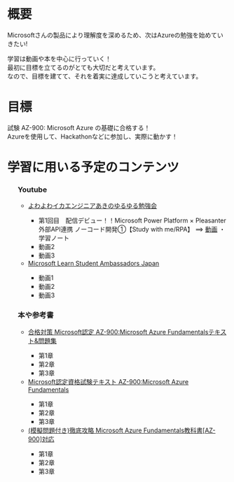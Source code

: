 <h1>概要</h1>
Microsoftさんの製品により理解度を深めるため、次はAzureの勉強を始めていきたい!<br>

学習は動画や本を中心に行っていく！<br>
最初に目標を立てるのがとても大切だと考えています。<br>
なので、目標を建てて、それを着実に達成していこうと考えています。<br>

<h1>目標</h1>
試験 AZ-900: Microsoft Azure の基礎に合格する！<br>
Azureを使用して、Hackathonなどに参加し、実際に動かす！<br>

<h1>学習に用いる予定のコンテンツ</h1>
<ul>
    <h3>Youtube</h3>
    <ul>
        <li><a href="https://www.youtube.com/channel/UCV6RBsjd_mzOyuJoNHyLX6A/videos">よわよわイカエンジニアあきのゆるゆる勉強会</a></li>
        <ul>
            <li><a>第1回目　配信デビュー！！Microsoft Power Platform × Pleasanter 外部API連携 ノーコード開発①【Study with me/RPA】</a>
                ==>
                <a href="https://www.youtube.com/watch?v=Nll8xAxpQ4k&t=641s">動画</a>
                ・
                <a>学習ノート</a>
            </li>
            <li>動画2</li>
            <li>動画3</li>
        </ul>
        <li><a href="https://www.youtube.com/channel/UCbYatXqIz_h_Qp0y3AHqoQg/videos">Microsoft Learn Student
                Ambassadors Japan</a></li>
        <ul>
            <li>動画1</li>
            <li>動画2</li>
            <li>動画3</li>
        </ul>
    </ul>
    <h3>本や参考書</h3>
    <ul>
        <li><a href="https://www.amazon.co.jp/dp/4865942319">合格対策 Microsoft認定 AZ-900:Microsoft Azure
                Fundamentalsテキスト&問題集</a></li>
        <ul>
            <li>第1章</li>
            <li>第2章</li>
            <li>第3章</li>
        </ul>
        <li><a href="https://www.amazon.co.jp/dp/481561086X">Microsoft認定資格試験テキスト AZ-900:Microsoft Azure Fundamentals</a>
        </li>
        <ul>
            <li>第1章</li>
            <li>第2章</li>
            <li>第3章</li>
        </ul>
        <li><a href="https://www.amazon.co.jp/dp/429501141X">(模擬問題付き)徹底攻略 Microsoft Azure Fundamentals教科書[AZ-900]対応</a>
        </li>
        <ul>
            <li>第1章</li>
            <li>第2章</li>
            <li>第3章</li>
        </ul>
    </ul>
    <ul>